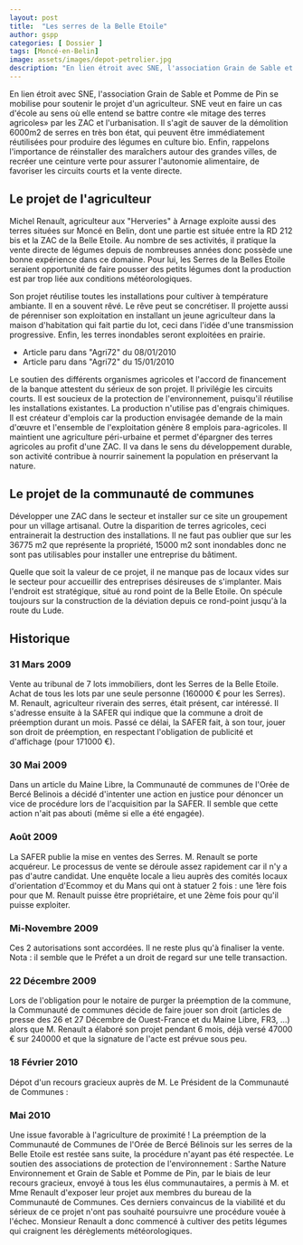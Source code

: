 ```yaml
---
layout: post
title:  "Les serres de la Belle Etoile"
author: gspp
categories: [ Dossier ]
tags: [Moncé-en-Belin]
image: assets/images/depot-petrolier.jpg
description: "En lien étroit avec SNE, l'association Grain de Sable et Pomme de Pin se mobilise pour soutenir le projet d'un agriculteur. SNE veut en faire un cas d'école au sens où elle entend se battre contre «le mitage des terres agricoles» par les ZAC et l'urbanisation."
---
```

En lien étroit avec SNE, l'association Grain de Sable et Pomme de Pin se mobilise pour soutenir le projet d'un agriculteur. SNE veut en faire un cas d'école au sens où elle entend se battre contre «le mitage des terres agricoles» par les ZAC et l'urbanisation.
Il s'agit de sauver de la démolition 6000m2 de serres en très bon état, qui peuvent être immédiatement réutilisées pour produire des légumes en culture bio.
Enfin, rappelons l'importance de réinstaller des maraîchers autour des grandes villes, de recréer une ceinture verte pour assurer l'autonomie alimentaire, de favoriser les circuits courts et la vente directe.

## Le projet de l'agriculteur
Michel Renault, agriculteur aux "Herveries" à Arnage exploite aussi des terres situées sur Moncé en Belin, dont une partie est située entre la RD 212 bis et la ZAC de la Belle Etoile.
Au nombre de ses activités, il pratique la vente directe de légumes depuis de nombreuses années donc possède une bonne expérience dans ce domaine.
Pour lui, les Serres de la Belles Etoile seraient opportunité de faire pousser des petits légumes dont la production est par trop liée aux conditions météorologiques.

Son projet réutilise toutes les installations pour cultiver à température ambiante. Il en a souvent rêvé. Le rêve peut se concrétiser.
Il projette aussi de pérenniser son exploitation en installant un jeune agriculteur dans la maison d'habitation qui fait partie du lot, ceci dans l'idée d'une transmission progressive.
Enfin, les terres inondables seront exploitées en prairie.


- Article paru dans "Agri72" du 08/01/2010	
- Article paru dans "Agri72" du 15/01/2010

Le soutien des différents organismes agricoles et l'accord de financement de la banque attestent du sérieux de son projet.
Il privilégie les circuits courts.
Il est soucieux de la protection de l'environnement, puisqu'il réutilise les installations existantes.
La production n'utilise pas d'engrais chimiques.
Il est créateur d'emplois car la production envisagée demande de la main d'œuvre et l'ensemble de l'exploitation génère 8 emplois para-agricoles.
Il maintient une agriculture péri-urbaine et permet d'épargner des terres agricoles au profit d'une ZAC.
Il va dans le sens du développement durable, son activité contribue à nourrir sainement la population en préservant la nature.

## Le projet de la communauté de communes
Développer une ZAC dans le secteur et installer sur ce site un groupement pour un village artisanal. Outre la disparition de terres agricoles, ceci entrainerait la destruction des installations.
Il ne faut pas oublier que sur les 36775 m2 que représente la propriété, 15000 m2 sont inondables donc ne sont pas utilisables pour installer une entreprise du bâtiment.

Quelle que soit la valeur de ce projet, il ne manque pas de locaux vides sur le secteur pour accueillir des entreprises désireuses de s'implanter.
Mais l'endroit est stratégique, situé au rond point de la Belle Etoile. On spécule toujours sur la construction de la déviation depuis ce rond-point jusqu'à la route du Lude.

## Historique
### 31 Mars 2009
Vente au tribunal de 7 lots immobiliers, dont les Serres de la Belle Etoile. Achat de tous les lots par une seule personne (160000 € pour les Serres).
M. Renault, agriculteur riverain des serres, était présent, car intéressé. Il s'adresse ensuite à la SAFER qui indique que la commune a droit de préemption durant un mois.
Passé ce délai, la SAFER fait, à son tour, jouer son droit de préemption, en respectant l'obligation de publicité et d'affichage (pour 171000 €).

### 30 Mai 2009
Dans un article du Maine Libre, la Communauté de communes de l'Orée de Bercé Belinois a décidé d'intenter une action en justice pour dénoncer un vice de procédure lors de l'acquisition par la SAFER.
Il semble que cette action n'ait pas abouti (même si elle a été engagée).

### Août 2009
La SAFER publie la mise en ventes des Serres. M. Renault se porte acquéreur. Le processus de vente se déroule assez rapidement car il n'y a pas d'autre candidat.
Une enquête locale a lieu auprès des comités locaux d'orientation d'Ecommoy et du Mans qui ont à statuer 2 fois : une 1ère fois pour que M. Renault puisse être propriétaire, et une 2ème fois pour qu'il puisse exploiter.

### Mi-Novembre 2009
Ces 2 autorisations sont accordées. Il ne reste plus qu'à finaliser la vente.
Nota : il semble que le Préfet a un droit de regard sur une telle transaction.

### 22 Décembre 2009
Lors de l'obligation pour le notaire de purger la préemption de la commune, la Communauté de communes décide de faire jouer son droit (articles de presse des 26 et 27 Décembre de Ouest-France et du Maine Libre, FR3, ...) alors que M. Renault a élaboré son projet pendant 6 mois, déjà versé 47000 € sur 240000 et que la signature de l'acte est prévue sous peu.

### 18 Février 2010
Dépot d'un recours gracieux auprès de M. Le Président de la Communauté de Communes : 

### Mai 2010
Une issue favorable à l'agriculture de proximité !
La préemption de la Communauté de Communes de l'Orée de Bercé Bélinois sur les serres de la Belle Etoile est restée sans suite, la procédure n'ayant pas été respectée. Le soutien des associations de protection de l'environnement : Sarthe Nature Environnement et Grain de Sable et Pomme de Pin, par le biais de leur recours gracieux, envoyé à tous les élus communautaires, a permis à M. et Mme Renault d'exposer leur projet aux membres du bureau de la Communauté de Communes. Ces derniers convaincus de la viabilité et du sérieux de ce projet n'ont pas souhaité poursuivre une procédure vouée à l'échec.
Monsieur Renault a donc commencé à cultiver des petits légumes qui craignent les dérèglements météorologiques.